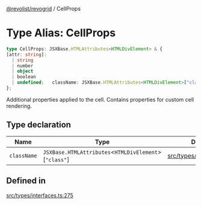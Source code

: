 [@revolist/revogrid](README.md) / CellProps

# Type Alias: CellProps

```ts
type CellProps: JSXBase.HTMLAttributes<HTMLDivElement> & {
[attr: string]: 
  | string
  | number
  | object
  | boolean
  | undefined;   className: JSXBase.HTMLAttributes<HTMLDivElement>["class"];
};
```

Additional properties applied to the cell.
Contains properties for custom cell rendering.

## Type declaration

| Name | Type | Defined in |
| ------ | ------ | ------ |
| `className` | `JSXBase.HTMLAttributes`\<`HTMLDivElement`\>\[`"class"`\] | [src/types/interfaces.ts:276](https://github.com/revolist/revogrid/blob/69d5bd9cb55a69f54242342681dca616def73994/src/types/interfaces.ts#L276) |

## Defined in

[src/types/interfaces.ts:275](https://github.com/revolist/revogrid/blob/69d5bd9cb55a69f54242342681dca616def73994/src/types/interfaces.ts#L275)
